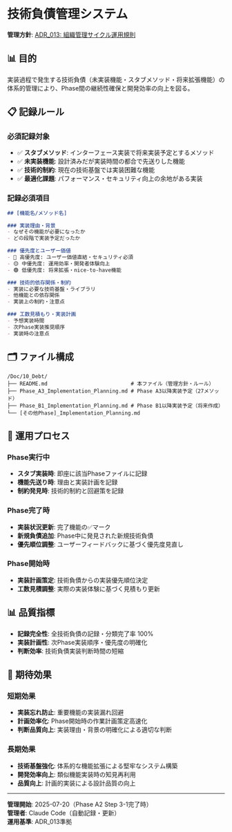 # 技術負債管理システム

**管理方針**: [ADR_013: 組織管理サイクル運用規則](/Doc/07_Decisions/ADR_013_組織管理サイクル運用規則.md#技術負債管理運用規則)

## 📊 目的

実装過程で発生する技術負債（未実装機能・スタブメソッド・将来拡張機能）の体系的管理により、Phase間の継続性確保と開発効率の向上を図る。

## 📋 記録ルール

### 必須記録対象
- ✅ **スタブメソッド**: インターフェース実装で将来実装予定とするメソッド
- ✅ **未実装機能**: 設計済みだが実装時間の都合で先送りした機能
- ✅ **技術的制約**: 現在の技術基盤では実装困難な機能
- ✅ **最適化課題**: パフォーマンス・セキュリティ向上の余地がある実装

### 記録必須項目
```markdown
## [機能名/メソッド名]

### 実装理由・背景
- なぜその機能が必要になったか
- どの段階で実装予定だったか

### 優先度とユーザー価値
- 🔴 高優先度: ユーザー価値直結・セキュリティ必須
- 🟡 中優先度: 運用効率・開発者体験向上  
- 🟢 低優先度: 将来拡張・nice-to-have機能

### 技術的依存関係・制約
- 実装に必要な技術基盤・ライブラリ
- 他機能との依存関係
- 実装上の制約・注意点

### 工数見積もり・実装計画
- 予想実装時間
- 次Phase実装推奨順序
- 実装時の注意点
```

## 🗂️ ファイル構成

```
/Doc/10_Debt/
├── README.md                           # 本ファイル（管理方針・ルール）
├── Phase_A3_Implementation_Planning.md # Phase A3以降実装予定（27メソッド）
├── Phase_B1_Implementation_Planning.md # Phase B1以降実装予定（将来作成）
└── [その他Phase]_Implementation_Planning.md
```

## 🔄 運用プロセス

### Phase実行中
- **スタブ実装時**: 即座に該当Phaseファイルに記録
- **機能先送り時**: 理由と実装計画を記録
- **制約発見時**: 技術的制約と回避策を記録

### Phase完了時
- **実装状況更新**: 完了機能の✅マーク
- **新規負債追加**: Phase中に発見された新規技術負債
- **優先順位調整**: ユーザーフィードバックに基づく優先度見直し

### Phase開始時
- **実装計画策定**: 技術負債からの実装優先順位決定
- **工数見積調整**: 実際の実装体験に基づく見積もり更新

## 📊 品質指標

- **記録完全性**: 全技術負債の記録・分類完了率 100%
- **実装計画性**: 次Phase実装順序・優先度の明確化
- **判断効率**: 技術負債実装判断時間の短縮

## 🎯 期待効果

### 短期効果
- **実装忘れ防止**: 重要機能の実装漏れ回避
- **計画効率化**: Phase開始時の作業計画策定高速化
- **判断品質向上**: 実装理由・背景の明確化による適切な判断

### 長期効果
- **技術基盤強化**: 体系的な機能拡張による堅牢なシステム構築
- **開発効率向上**: 類似機能実装時の知見再利用
- **品質向上**: 計画的実装による設計品質の向上

---

**管理開始**: 2025-07-20（Phase A2 Step 3-1完了時）  
**管理者**: Claude Code（自動記録・更新）  
**運用基準**: ADR_013準拠